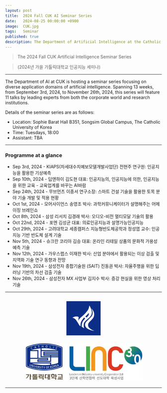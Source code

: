 ```yaml
---
layout: post
title:  2024 Fall CUK AI Seminar Series
date:   2024-08-25 00:00:00 +0900
image:  CUK.jpg
tags:   Seminar
published: true
description: The Department of Artificial Intelligence at the Catholic University of Korea is hosting a series of seminars on various areas of application of artificial intelligence. Spanning 13 weeks, from September 3rd, 2024, to November 26th, 2024, this series will feature 12 talks by leading experts.
---
```


> The 2024 Fall CUK Artificial Intelligence Seminar Series

> (2024년 가을 가톨릭대학교 인공지능 세미나)

***

The Department of AI at CUK is hosting a seminar series focusing on diverse application domains of artificial intelligence. Spanning 13 weeks, from September 3rd, 2024, to November 26th, 2024, this series will feature 11 talks by leading experts from both the corporate world and research institutions.

Details of the seminar series are as follows:
* Location: Sophie Barat Hall B351, Songsim Global Campus, The Catholic University of Korea
* Time: Tuesdays, 18:00
* Assistant: TBA

***

### Programme at a glance
* Sep 3rd, 2024 - KIAPS(차세대수치예보모델개발사업단) 전현주 연구원: 인공지능을 활용한 기상예측
* Sep 10th, 2024 - 딥앤하이 김도현 대표: 인공지능의, 인공지능에 의한, 인공지능을 위한 교육 - 교육업계를 바꾸는 AI바람
* Sep 24th, 2024 - 무브먼츠 이종서 연구소장: 스마트 건설 기술을 활용한 토목 분야 기술 개발 및 적용 현황
* Oct 1st, 2024 - 모어사이언스 송영조 박사: 과학커뮤니케이터가 설명해주는 어메이징 브레인쇼
* Oct 8th, 2024 - 삼성 리서치 김경래 박사: 오디오-비전 멀티모달 기술의 활용
* Oct 22nd, 2024 - 포엔 김성균 대표: 의료인공지능과 설명가능인공지능
* Oct 29th, 2024 - 고려대학교 세종캠퍼스 지능형반도체공학과 정성엽 교수: 인공지능 기반 반도체 설계 기술
* Nov 5th, 2024 - 슈크란 코리아 김승 대표: 온라인 리테일 상품의 문화적 가용성 예측 기술
* Nov 12th, 2024 - 가우스랩스 이재한 박사: 산업 분야에서 활용되는 이상 검출 및 지역화 기술 연구 동향과 전망
* Nov 19th, 2024 - 삼성전자 종합기술원 (SAIT) 진동권 박사: 자율주행을 위한 딥러닝 기반의 차선 검출 기술
* Nov 26th, 2024 - 삼성전자 MX 사업부 김지수 박사: 증강 현실을 위한 영상 처리 기술

***

<p align="center"><a href="https://cukai.catholic.ac.kr/cukai/index.html"><img align="center" src="/images/AI_Logo.png" style="width : 110px; margin : 15px"></a><a href="https://linc.catholic.ac.kr/lincplus/index.html"><img align="center" src="/images/CUKLINK_Logo.jpg" style="width : 380px; margin : 10px; max-width: 90%"></a></p>

***
